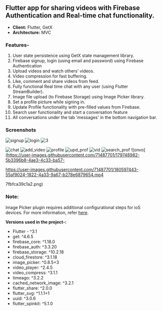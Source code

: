 
## Flutter app for sharing videos with Firebase Authentication and Real-time chat functionality.

 - **Client:** Flutter, GetX
 - **Architecture:** MVC
  
### Features-
1. User state persistence using GetX state management library.
2. Firebase signup, login (using email and password) using Firebase Authentication
3. Upload videos and watch others' videos.
4. Video compression for fast buffering.
4. Like, comment and share videos from feed.
4. Fully functional Real time chat with any user (using Flutter StreamBuilder).
5. Image file upload (to Firebase Storage) using Image Picker library.
4. Set a profile picture while signing in. 
5. Update Profile functionality with pre-filled values from Firebase.
6. Search user functionality and start a conversation feature
7. All conversations under the tab 'messages' in the bottom navigation bar.

 
### Screenshots
![signup](https://user-images.githubusercontent.com/71487701/175515977-555284fb-e69f-4313-9667-2a18c31893ff.png)  ![login](https://user-images.githubusercontent.com/71487701/175515994-993d2dab-119a-4fcf-acf6-40bb6288be46.png)
![3](https://user-images.githubusercontent.com/71487701/175516066-22736e27-1fd9-4620-ae21-0956e8314511.png)

![chat](https://user-images.githubusercontent.com/71487701/179748950-cf5bd247-72a6-40eb-9565-d8d2e84fef22.png)
![add_video](https://user-images.githubusercontent.com/71487701/179748964-5446ac4d-0e47-4e11-8c5a-1ea09ecc31c3.png)
![profile](https://user-images.githubusercontent.com/71487701/179748967-499b0732-fb47-47e4-9b6d-7f073fa69a45.png)
![upd_prof](https://user-images.githubusercontent.com/71487701/179748969-d157e333-6a4e-4022-aac3-4e779a436ff3.png)
![vid](https://user-images.githubusercontent.com/71487701/179748975-e6c15227-07d1-4d8e-bf0e-517e36c7c780.png)
![search_prof](https://user-images.githubusercontent.com/71487701/179748978-baa7cb8a-f748-47a4-8763-0e231416b2a7.png)
![onvo](https://user-images.githubusercontent.com/71487701/179748982-5b3396b8-4ae3-4c33-ba57-

https://user-images.githubusercontent.com/71487701/180597443-55af9024-1822-4a33-9a67-b278e6879654.mp4

7fbfca39c1a2.png)


### Note: 
Image Picker plugin requires additional configurational steps for ioS devices. For more information, refer [here](https://pub.dev/packages/image_picker).

**Versions used in the project-:** 

 - Flutter - ^3.1 
 - get: ^4.6.5 
 - firebase_core: ^1.18.0 
 - firebase_auth: ^3.3.20 
 - firebase_storage: ^10.2.18 
 - cloud_firestore: ^3.1.18
  - image_picker: ^0.8.5+3
  -  video_player: ^2.4.5
  - video_compress: ^3.1.1
  - timeago: ^3.2.2
  - cached_network_image: ^3.2.1
  - flutter_share: ^2.0.0
  - flutter_svg: ^1.1.1+1
  - uuid: ^3.0.6
  - flutter_spinkit: ^5.1.0
